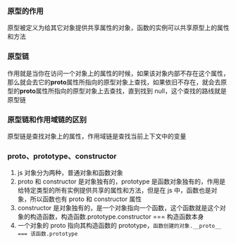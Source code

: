 ### 原型的作用

原型被定义为给其它对象提供共享属性的对象，函数的实例可以共享原型上的属性和方法

### 原型链

作用就是当你在访问一个对象上的属性的时候，如果该对象内部不存在这个属性，那么就会去它的**proto**属性所指向的原型对象上查找，如果依旧不存在，就会去原型的**proto**属性所指向的原型对象上去查找，直到找到 null，这个查找的路线就是原型链

### 原型链和作用域链的区别

原型链是查找对象上的属性，作用域链是查找当前上下文中的变量

### proto、prototype、constructor

1. js 对象分为两种，普通对象和函数对象
2. proto 和 constructor 是对象独有的，prototype 是函数对象独有的，作用是给特定类型的所有实例提供共享的属性和方法，但是在 js 中，函数也是对象，所以函数也有 proto 和 constructor 属性
3. constructor 是对象独有的，是一个对象指向一个函数，这个函数就是这个对象的构造函数，构造函数.prototype.constructor === 构造函数本身
4. 一个对象的 proto 指向其构造函数的 prototype，`函数创建的对象.__proto__ === 该函数.prototype`
